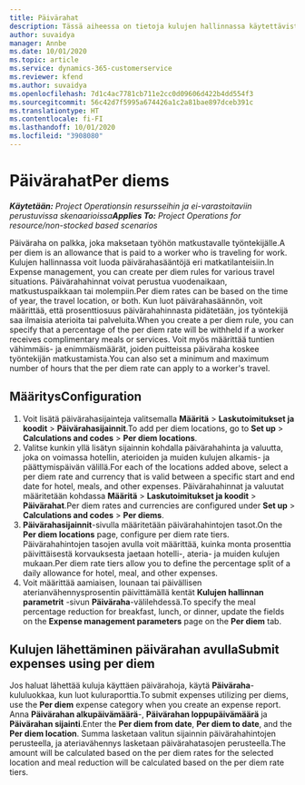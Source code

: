 ```yaml
---
title: Päivärahat
description: Tässä aiheessa on tietoja kulujen hallinnassa käytettävistä päivärahasäännöistä.
author: suvaidya
manager: Annbe
ms.date: 10/01/2020
ms.topic: article
ms.service: dynamics-365-customerservice
ms.reviewer: kfend
ms.author: suvaidya
ms.openlocfilehash: 7d1c4ac7781cb711e2cc0d09606d422b4dd554f3
ms.sourcegitcommit: 56c42d7f5995a674426a1c2a81bae897dceb391c
ms.translationtype: HT
ms.contentlocale: fi-FI
ms.lasthandoff: 10/01/2020
ms.locfileid: "3908080"
---
```

# <a name="per-diems"></a><span data-ttu-id="493c7-103">Päivärahat</span><span class="sxs-lookup"><span data-stu-id="493c7-103">Per diems</span></span>

<span data-ttu-id="493c7-104">_**Käytetään:** Project Operationsin resursseihin ja ei-varastoitaviin perustuvissa skenaarioissa_</span><span class="sxs-lookup"><span data-stu-id="493c7-104">_**Applies To:** Project Operations for resource/non-stocked based scenarios_</span></span>


<span data-ttu-id="493c7-105">Päiväraha on palkka, joka maksetaan työhön matkustavalle työntekijälle.</span><span class="sxs-lookup"><span data-stu-id="493c7-105">A per diem is an allowance that is paid to a worker who is traveling for work.</span></span> <span data-ttu-id="493c7-106">Kulujen hallinnassa voit luoda päivärahasääntöjä eri matkatilanteisiin.</span><span class="sxs-lookup"><span data-stu-id="493c7-106">In Expense management, you can create per diem rules for  various travel situations.</span></span> <span data-ttu-id="493c7-107">Päivärahahinnat voivat perustua vuodenaikaan, matkustuspaikkaan tai molempiin.</span><span class="sxs-lookup"><span data-stu-id="493c7-107">Per diem rates can be based on the time of year, the travel location, or both.</span></span> <span data-ttu-id="493c7-108">Kun luot päivärahasäännön, voit määrittää, että prosenttiosuus päivärahahinnasta pidätetään, jos työntekijä saa ilmaisia aterioita tai palveluita.</span><span class="sxs-lookup"><span data-stu-id="493c7-108">When you create a per diem  rule, you can specify that a percentage of the per diem rate will be withheld if a worker receives complimentary meals or services.</span></span> <span data-ttu-id="493c7-109">Voit myös määrittää tuntien vähimmäis- ja enimmäismäärät, joiden puitteissa päiväraha koskee työntekijän matkustamista.</span><span class="sxs-lookup"><span data-stu-id="493c7-109">You can also set a minimum and maximum number of hours that the per diem rate can apply to a worker's travel.</span></span>

## <a name="configuration"></a><span data-ttu-id="493c7-110">Määritys</span><span class="sxs-lookup"><span data-stu-id="493c7-110">Configuration</span></span> 

1. <span data-ttu-id="493c7-111">Voit lisätä päivärahasijainteja valitsemalla **Määritä** > **Laskutoimitukset ja koodit** > **Päivärahasijainnit**.</span><span class="sxs-lookup"><span data-stu-id="493c7-111">To add per diem locations, go to **Set up** > **Calculations and codes** > **Per diem locations**.</span></span>
2. <span data-ttu-id="493c7-112">Valitse kunkin yllä lisätyn sijainnin kohdalla päivärahahinta ja valuutta, joka on voimassa hotellin, aterioiden ja muiden kulujen alkamis- ja päättymispäivän välillä.</span><span class="sxs-lookup"><span data-stu-id="493c7-112">For each of the locations added above, select a per diem rate and currency that is valid between a specific start and end date for hotel, meals, and other expenses.</span></span> <span data-ttu-id="493c7-113">Päivärahahinnat ja valuutat määritetään kohdassa **Määritä** > **Laskutoimitukset ja koodit** > **Päivärahat**.</span><span class="sxs-lookup"><span data-stu-id="493c7-113">Per diem rates and currencies are configured under **Set up** > **Calculations and codes** > **Per diems**.</span></span>
3. <span data-ttu-id="493c7-114">**Päivärahasijainnit**-sivulla määritetään päivärahahintojen tasot.</span><span class="sxs-lookup"><span data-stu-id="493c7-114">On the **Per diem locations** page, configure per diem rate tiers.</span></span> <span data-ttu-id="493c7-115">Päivärahahintojen tasojen avulla voit määrittää, kuinka monta prosenttia päivittäisestä korvauksesta jaetaan hotelli-, ateria- ja muiden kulujen mukaan.</span><span class="sxs-lookup"><span data-stu-id="493c7-115">Per diem rate tiers allow you to define the percentage split of a daily allowance for hotel, meal, and other expenses.</span></span> 
4. <span data-ttu-id="493c7-116">Voit määrittää aamiaisen, lounaan tai päivällisen aterianvähennysprosentin päivittämällä kentät **Kulujen hallinnan parametrit** -sivun **Päiväraha**-välilehdessä.</span><span class="sxs-lookup"><span data-stu-id="493c7-116">To specify the meal percentage reduction for breakfast, lunch, or dinner, update the fields on the **Expense management parameters** page on the **Per diem** tab.</span></span> 
    
## <a name="submit-expenses-using-per-diem"></a><span data-ttu-id="493c7-117">Kulujen lähettäminen päivärahan avulla</span><span class="sxs-lookup"><span data-stu-id="493c7-117">Submit expenses using per diem</span></span>
<span data-ttu-id="493c7-118">Jos haluat lähettää kuluja käyttäen päivärahoja, käytä **Päiväraha**-kululuokkaa, kun luot kuluraporttia.</span><span class="sxs-lookup"><span data-stu-id="493c7-118">To submit expenses utilizing per diems, use the **Per diem** expense category when you create an expense report.</span></span> <span data-ttu-id="493c7-119">Anna **Päivärahan alkupäivämäärä**-, **Päivärahan loppupäivämäärä** ja **Päivärahan sijainti**.</span><span class="sxs-lookup"><span data-stu-id="493c7-119">Enter the **Per diem from date**, **Per diem to date**,  and the **Per diem location**.</span></span> <span data-ttu-id="493c7-120">Summa lasketaan valitun sijainnin päivärahahintojen perusteella, ja ateriavähennys lasketaan päivärahatasojen perusteella.</span><span class="sxs-lookup"><span data-stu-id="493c7-120">The amount will be calculated based on the per diem rates for the selected location and meal reduction will be calculated based on the per diem rate tiers.</span></span>
